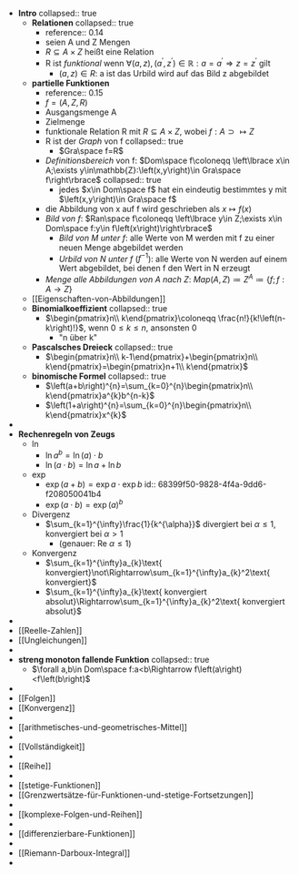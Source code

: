 - **Intro**
  collapsed:: true
	- **Relationen**
	  collapsed:: true
		- reference:: 0.14
		- seien A und Z Mengen
		- $R\subseteq A\times Z$ heißt eine Relation
		- R ist *funktional* wenn $\forall\left(a,z\right),\left(a^{\prime},z^{\prime}\right)\in\mathbb{R}:a=a^{\prime}\Rightarrow z=z^{\prime}$ gilt
			- $\left(a,z\right)\in R$: a ist das Urbild wird auf das Bild z abgebildet
	- **partielle Funktionen**
		- reference:: 0.15
		- $f=\left(A,Z,R\right)$
		- Ausgangsmenge A
		- Zielmenge
		- funktionale Relation R mit $R\subseteq A\times Z$, wobei $f:A\supset\mapsto Z$
		- R ist der *Graph* von f
		  collapsed:: true
			- $Gra\space f=R$
		- *Definitionsbereich* von f: $Dom\space f\coloneqq \left\lbrace x\in A;\exists y\in\mathbb{Z}:\left(x,y\right)\in Gra\space f\right\rbrace$
		  collapsed:: true
			- jedes $x\in Dom\space f$ hat ein eindeutig bestimmtes y mit $\left(x,y\right)\in Gra\space f$
		- die Abbildung von x auf f wird geschrieben als $x\mapsto f\left(x\right)$
		- *Bild von f*: $Ran\space f\coloneqq \left\lbrace y\in Z;\exists x\in Dom\space f:y\in f\left(x\right)\right\rbrace$
			- *Bild von M unter f*: alle Werte von M werden mit f zu einer neuen Menge abgebildet werden
			- *Urbild von N unter f* ($f^{-1}$): alle Werte von N werden auf einem Wert abgebildet, bei denen f den Wert in N erzeugt
		- *Menge alle Abbildungen von A nach Z*: $Map\left(A,Z\right)\coloneqq Z^{A}\coloneqq \left\lbrace f;f:A\rightarrow Z\right\rbrace$
	- [[Eigenschaften-von-Abbildungen]]
	- **Binomialkoeffizient**
	  collapsed:: true
		- $\begin{pmatrix}n\\ k\end{pmatrix}\coloneqq \frac{n!}{k!\left(n-k\right)!}$, wenn $0\leq k\leq n$, ansonsten 0
			- "n über k"
	- **Pascalsches Dreieck**
	  collapsed:: true
		- $\begin{pmatrix}n\\ k-1\end{pmatrix}+\begin{pmatrix}n\\ k\end{pmatrix}=\begin{pmatrix}n+1\\ k\end{pmatrix}$
	- **binomische Formel**
	  collapsed:: true
		- $\left(a+b\right)^{n}=\sum_{k=0}^{n}\begin{pmatrix}n\\ k\end{pmatrix}a^{k}b^{n-k}$
		- $\left(1+a\right)^{n}=\sum_{k=0}^{n}\begin{pmatrix}n\\ k\end{pmatrix}x^{k}$
-
- **Rechenregeln von Zeugs**
	- $\ln$
		- $\ln a^{b}=\ln\left(a\right)\cdot b$
		- $\ln\left(a\cdot b\right)=\ln a+\ln b$
	- $\exp$
		- $\exp\left(a+b\right)=\exp a\cdot\exp b$
		  id:: 68399f50-9828-4f4a-9dd6-f208050041b4
		- $\exp\left(a\cdot b\right)=\exp\left(a\right)^{b}$
	- Divergenz
		- $\sum_{k=1}^{\infty}\frac{1}{k^{\alpha}}$ divergiert bei $\alpha\leq1$, konvergiert bei $\alpha>1$
			- (genauer: $\text{Re }\alpha\leq1$)
	- Konvergenz
		- $\sum_{k=1}^{\infty}a_{k}\text{ konvergiert}\not\Rightarrow\sum_{k=1}^{\infty}a_{k}^2\text{ konvergiert}$
		- $\sum_{k=1}^{\infty}a_{k}\text{ konvergiert absolut}\Rightarrow\sum_{k=1}^{\infty}a_{k}^2\text{ konvergiert absolut}$
-
- [[Reelle-Zahlen]]
- [[Ungleichungen]]
-
- **streng monoton fallende Funktion**
  collapsed:: true
	- $\forall a,b\in Dom\space f:a<b\Rightarrow f\left(a\right)<f\left(b\right)$
-
- [[Folgen]]
- [[Konvergenz]]
-
- [[arithmetisches-und-geometrisches-Mittel]]
-
- [[Vollständigkeit]]
-
- [[Reihe]]
-
- [[stetige-Funktionen]]
- [[Grenzwertsätze-für-Funktionen-und-stetige-Fortsetzungen]]
-
- [[komplexe-Folgen-und-Reihen]]
-
- [[differenzierbare-Funktionen]]
-
- [[Riemann-Darboux-Integral]]
-